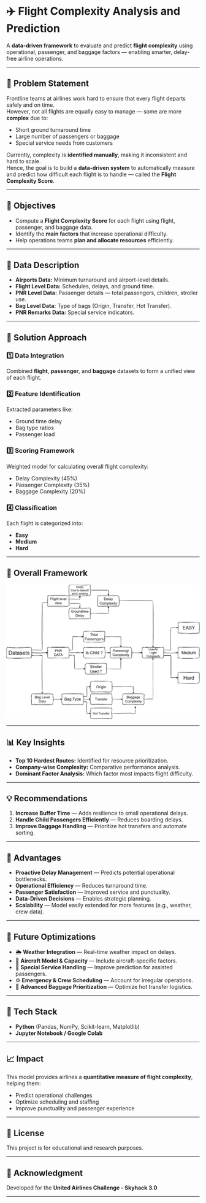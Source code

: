 # ✈️ Flight Complexity Analysis and Prediction

A **data-driven framework** to evaluate and predict **flight complexity** using operational, passenger, and baggage factors — enabling smarter, delay-free airline operations.

---


## 📌 Problem Statement

Frontline teams at airlines work hard to ensure that every flight departs safely and on time.  
However, not all flights are equally easy to manage — some are more **complex** due to:
- Short ground turnaround time  
- Large number of passengers or baggage  
- Special service needs from customers  

Currently, complexity is **identified manually**, making it inconsistent and hard to scale.  
Hence, the goal is to build a **data-driven system** to automatically measure and predict how difficult each flight is to handle — called the **Flight Complexity Score**.

---

## 🎯 Objectives
- Compute a **Flight Complexity Score** for each flight using flight, passenger, and baggage data.  
- Identify the **main factors** that increase operational difficulty.  
- Help operations teams **plan and allocate resources** efficiently.  

---

## 📂 Data Description
- **Airports Data:** Minimum turnaround and airport-level details.  
- **Flight Level Data:** Schedules, delays, and ground time.  
- **PNR Level Data:** Passenger details — total passengers, children, stroller use.  
- **Bag Level Data:** Type of bags (Origin, Transfer, Hot Transfer).  
- **PNR Remarks Data:** Special service indicators.  

---

## 🧩 Solution Approach

### 1️⃣ Data Integration
Combined **flight**, **passenger**, and **baggage** datasets to form a unified view of each flight.

### 2️⃣ Feature Identification
Extracted parameters like:
- Ground time delay  
- Bag type ratios  
- Passenger load  

### 3️⃣ Scoring Framework
Weighted model for calculating overall flight complexity:
- Delay Complexity (45%)
- Passenger Complexity (35%)
- Baggage Complexity (20%)

### 4️⃣ Classification
Each flight is categorized into:
- **Easy**
- **Medium**
- **Hard**

---

## 🧮 Overall Framework

![Flow Chart](FlowChart.png)

---

## 📊 Key Insights
- **Top 10 Hardest Routes:** Identified for resource prioritization.  
- **Company-wise Complexity:** Comparative performance analysis.  
- **Dominant Factor Analysis:** Which factor most impacts flight difficulty.  

---

## 💡 Recommendations
1. **Increase Buffer Time** — Adds resilience to small operational delays.  
2. **Handle Child Passengers Efficiently** — Reduces boarding delays.  
3. **Improve Baggage Handling** — Prioritize hot transfers and automate sorting.  

---

## 🚀 Advantages
- **Proactive Delay Management** — Predicts potential operational bottlenecks.  
- **Operational Efficiency** — Reduces turnaround time.  
- **Passenger Satisfaction** — Improved service and punctuality.  
- **Data-Driven Decisions** — Enables strategic planning.  
- **Scalability** — Model easily extended for more features (e.g., weather, crew data).  

---

## 🔮 Future Optimizations
- 🌦 **Weather Integration** — Real-time weather impact on delays.  
- 🛫 **Aircraft Model & Capacity** — Include aircraft-specific factors.  
- 👶 **Special Service Handling** — Improve prediction for assisted passengers.  
- ⚙️ **Emergency & Crew Scheduling** — Account for irregular operations.  
- 🧳 **Advanced Baggage Prioritization** — Optimize hot transfer logistics.  

---

## 🧰 Tech Stack
- **Python** (Pandas, NumPy, Scikit-learn, Matplotlib)  
- **Jupyter Notebook / Google Colab**  

---

## 📈 Impact
This model provides airlines a **quantitative measure of flight complexity**, helping them:
- Predict operational challenges  
- Optimize scheduling and staffing  
- Improve punctuality and passenger experience  

---

## 📜 License
This project is for educational and research purposes.

---

## 🙏 Acknowledgment
Developed for the **United Airlines Challenge - Skyhack 3.0** 

---
